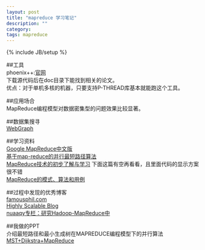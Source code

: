 ```yaml
---
layout: post
title: "mapreduce 学习笔记"
description: ""
category: 
tags: mapreduce
---
```

{% include JB/setup %}

##工具  
phoenix++:[官网](http://mapreduce.stanford.edu/)  
下载源代码后在doc目录下能找到相关的论文。  
	优点：对于单机多核的机器，只要支持P-THREAD库基本就能跑这个工具。

##应用场合  
MapReduce编程模型对数据密集型的问题效果比较显著。

##数据集搜寻  
[WebGraph](webgraph.dsi.unimi.it)  

##学习资料  
[Google MapReduce中文版](http://blademaster.ixiezi.com/2010/03/27/google-mapreduce%E4%B8%AD%E6%96%87%E7%89%88/)  
[基于map-reduce的并行最短路径算法](http://blog.csdn.net/inte_sleeper/article/details/7217787)  
[MapReduce技术的初步了解与学习](blog.csdn.net/v_july_v/article/details/6637014)
下面这篇有空再看看，且里面代码的显示方案很不错  
[MapReduce的模式、算法和用例](http://yangguan.org/mapreduce-patterns-algorithms-and-use-cases/)  

##过程中发现的优秀博客  
[famousphil.com](famousphil.com/blog)  
[Highly Scalable Blog](highlyscalable.wordpress.com)  
[nuaaqy专栏：研究Hadoop-MapReduce中](blog.csdn.net/nuaaqy)  


##我做的PPT  
介绍最短路径和最小生成树在MAPREDUCE编程模型下的并行算法  
[MST+Dijkstra+MapReduce](http://vdisk.weibo.com/s/yryCD)  

